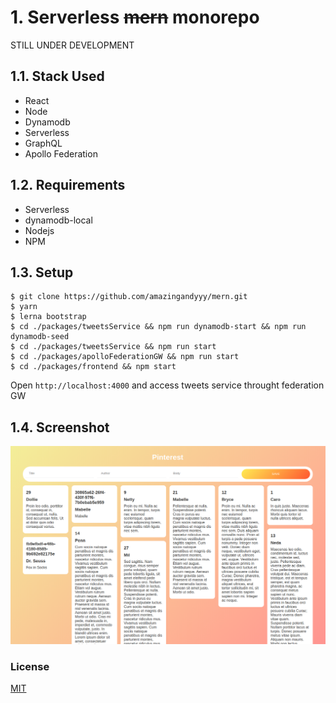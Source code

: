 # 1. Serverless ~~mern~~ monorepo

STILL UNDER DEVELOPMENT

## 1.1. Stack Used
- React
- Node
- Dynamodb
- Serverless
- GraphQL
- Apollo Federation
  
## 1.2. Requirements
- Serverless
- dynamodb-local
- Nodejs
- NPM

## 1.3. Setup

```terminal
$ git clone https://github.com/amazingandyyy/mern.git
$ yarn
$ lerna bootstrap
$ cd ./packages/tweetsService && npm run dynamodb-start && npm run dynamodb-seed
$ cd ./packages/tweetsService && npm run start
$ cd ./packages/apolloFederationGW && npm run start
$ cd ./packages/frontend && npm start
```
Open `http://localhost:4000` and access tweets service throught federation GW


## 1.4. Screenshot
![Screenshot](https://raw.githubusercontent.com/MrRajatSharma/serverless-mern-monorepo/master/packages/frontend/screenshot/Screenshot%20from%202020-08-30%2001-11-11.png)


### License
[MIT](https://github.com/MrRajatSharma/serverless-mern-monorepo/blob/master/LICENSE)